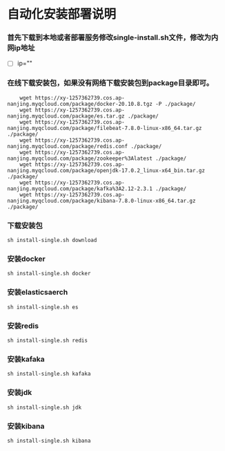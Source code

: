 # 自动化安装部署说明

### 首先下载到本地或者部署服务修改single-install.sh文件，修改为内网ip地址
- [ ] ip=""

### 在线下载安装包，如果没有网络下载安装包到package目录即可。
``` 
    wget https://xy-1257362739.cos.ap-nanjing.myqcloud.com/package/docker-20.10.8.tgz -P ./package/
    wget https://xy-1257362739.cos.ap-nanjing.myqcloud.com/package/es.tar.gz ./package/
    wget https://xy-1257362739.cos.ap-nanjing.myqcloud.com/package/filebeat-7.8.0-linux-x86_64.tar.gz ./package/
    wget https://xy-1257362739.cos.ap-nanjing.myqcloud.com/package/redis.conf ./package/
    wget https://xy-1257362739.cos.ap-nanjing.myqcloud.com/package/zookeeper%3Alatest ./package/
    wget https://xy-1257362739.cos.ap-nanjing.myqcloud.com/package/openjdk-17.0.2_linux-x64_bin.tar.gz ./package/
    wget https://xy-1257362739.cos.ap-nanjing.myqcloud.com/package/kafka%3A2.12-2.3.1 ./package/
    wget https://xy-1257362739.cos.ap-nanjing.myqcloud.com/package/kibana-7.8.0-linux-x86_64.tar.gz ./package/
```

### 下载安装包
``` 
sh install-single.sh download
```


### 安装docker 
``` 
sh install-single.sh docker 
```



### 安装elasticsaerch 
``` 
sh install-single.sh es
``` 

### 安装redis 
``` 
sh install-single.sh redis
``` 

### 安装kafaka
``` 
sh install-single.sh kafaka
``` 

### 安装jdk
``` 
sh install-single.sh jdk
``` 

### 安装kibana
``` 
sh install-single.sh kibana
``` 




